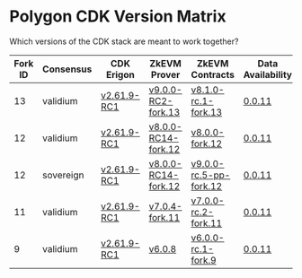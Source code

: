# Polygon CDK Version Matrix

Which versions of the CDK stack are meant to work together?

Fork ID|Consensus|CDK Erigon|ZkEVM Prover|ZkEVM Contracts|Data Availability|Bridge
---|---|---|---|---|---|---
13|validium|[v2.61.9-RC1](https://github.com/0xPolygonHermez/cdk-erigon/releases/tag/v2.61.9-RC1)|[v9.0.0-RC2-fork.13](https://github.com/0xPolygonHermez/zkevm-prover/releases/tag/v9.0.0-RC2)|[v8.1.0-rc.1-fork.13](https://github.com/0xPolygonHermez/zkevm-contracts/releases/tag/v8.1.0-rc.1-fork.13)|[0.0.11](https://github.com/0xPolygon/cdk-data-availability/releases/tag/v0.0.11)|[v0.6.0-RC9](https://github.com/0xPolygonHermez/zkevm-bridge-service/releases/tag/v0.6.0-RC9)
12|validium|[v2.61.9-RC1](https://github.com/0xPolygonHermez/cdk-erigon/releases/tag/v2.61.9-RC1)|[v8.0.0-RC14-fork.12](https://github.com/0xPolygonHermez/zkevm-prover/releases/tag/v8.0.0-RC14)|[v8.0.0-fork.12](https://github.com/0xPolygonHermez/zkevm-contracts/releases/tag/v8.0.0-fork.12)|[0.0.11](https://github.com/0xPolygon/cdk-data-availability/releases/tag/v0.0.11)|[v0.6.0-RC9](https://github.com/0xPolygonHermez/zkevm-bridge-service/releases/tag/v0.6.0-RC9)
12|sovereign|[v2.61.9-RC1](https://github.com/0xPolygonHermez/cdk-erigon/releases/tag/v2.61.9-RC1)|[v8.0.0-RC14-fork.12](https://github.com/0xPolygonHermez/zkevm-prover/releases/tag/v8.0.0-RC14)|[v9.0.0-rc.5-pp-fork.12](https://github.com/0xPolygonHermez/zkevm-contracts/releases/tag/v9.0.0-rc.5-pp-fork.12)|[0.0.11](https://github.com/0xPolygon/cdk-data-availability/releases/tag/v0.0.11)|[v0.6.0-RC9](https://github.com/0xPolygonHermez/zkevm-bridge-service/releases/tag/v0.6.0-RC9)
11|validium|[v2.61.9-RC1](https://github.com/0xPolygonHermez/cdk-erigon/releases/tag/v2.61.9-RC1)|[v7.0.4-fork.11](https://github.com/0xPolygonHermez/zkevm-prover/releases/tag/v7.0.4)|[v7.0.0-rc.2-fork.11](https://github.com/0xPolygonHermez/zkevm-contracts/releases/tag/v7.0.0-rc.2-fork.11)|[0.0.11](https://github.com/0xPolygon/cdk-data-availability/releases/tag/v0.0.11)|[v0.6.0-RC9](https://github.com/0xPolygonHermez/zkevm-bridge-service/releases/tag/v0.6.0-RC9)
9|validium|[v2.61.9-RC1](https://github.com/0xPolygonHermez/cdk-erigon/releases/tag/v2.61.9-RC1)|[v6.0.8](https://github.com/0xPolygonHermez/zkevm-prover/releases/tag/v6.0.8)|[v6.0.0-rc.1-fork.9](https://github.com/0xPolygonHermez/zkevm-contracts/releases/tag/v6.0.0-rc.1-fork.9)|[0.0.11](https://github.com/0xPolygon/cdk-data-availability/releases/tag/v0.0.11)|[v0.6.0-RC9](https://github.com/0xPolygonHermez/zkevm-bridge-service/releases/tag/v0.6.0-RC9)

